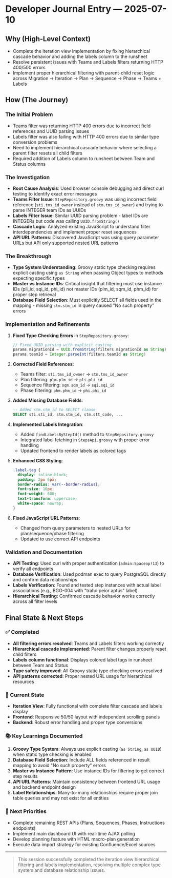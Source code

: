 # Developer Journal Entry — 2025-07-10

## Why (High-Level Context)

- Complete the iteration view implementation by fixing hierarchical cascade behavior and adding the labels column to the runsheet
- Resolve persistent issues with Teams and Labels filters returning HTTP 400/500 errors
- Implement proper hierarchical filtering with parent-child reset logic across Migration → Iteration → Plan → Sequence → Phase → Teams + Labels

## How (The Journey)

### The Initial Problem

- Teams filter was returning HTTP 400 errors due to incorrect field references and UUID parsing issues
- Labels filter was also failing with HTTP 400 errors due to similar type conversion problems
- Need to implement hierarchical cascade behavior where selecting a parent filter resets all child filters
- Required addition of Labels column to runsheet between Team and Status columns

### The Investigation

- **Root Cause Analysis**: Used browser console debugging and direct curl testing to identify exact error messages
- **Teams Filter Issue**: `StepRepository.groovy` was using incorrect field reference (`sti.tms_id_owner` instead of `stm.tms_id_owner`) and trying to parse INTEGER team IDs as UUIDs
- **Labels Filter Issue**: Similar UUID parsing problem - label IDs are INTEGERs but code was calling `UUID.fromString()`
- **Cascade Logic**: Analyzed existing JavaScript to understand filter interdependencies and implement proper reset sequences
- **API URL Patterns**: Discovered JavaScript was using query parameter URLs but API only supported nested URL patterns

### The Breakthrough

- **Type System Understanding**: Groovy static type checking requires explicit casting using `as String` when passing Object types to methods expecting specific types
- **Master vs Instance IDs**: Critical insight that filtering must use instance IDs (pli_id, sqi_id, phi_id) not master IDs (plm_id, sqm_id, phm_id) for proper step retrieval
- **Database Field Selection**: Must explicitly SELECT all fields used in the mapping - missing `stm.stm_id` in query caused "No such property" errors

### Implementation and Refinements

1. **Fixed Type Checking Errors** in `StepRepository.groovy`:

   ```groovy
   // Fixed UUID parsing with explicit casting
   params.migrationId = UUID.fromString(filters.migrationId as String)
   params.teamId = Integer.parseInt(filters.teamId as String)
   ```

2. **Corrected Field References**:
   - Teams filter: `sti.tms_id_owner` → `stm.tms_id_owner`
   - Plan filtering: `plm.plm_id` → `pli.pli_id`
   - Sequence filtering: `sqm.sqm_id` → `sqi.sqi_id`
   - Phase filtering: `phm.phm_id` → `phi.phi_id`

3. **Added Missing Database Fields**:

   ```sql
   -- Added stm.stm_id to SELECT clause
   SELECT sti.sti_id, stm.stm_id, stm.stt_code, ...
   ```

4. **Implemented Labels Integration**:
   - Added `findLabelsByStepId()` method to `StepRepository.groovy`
   - Integrated label fetching in `StepsApi.groovy` with proper error handling
   - Updated frontend to render labels as colored tags

5. **Enhanced CSS Styling**:

   ```css
   .label-tag {
     display: inline-block;
     padding: 2px 6px;
     border-radius: var(--border-radius);
     font-size: 10px;
     font-weight: 600;
     text-transform: uppercase;
     white-space: nowrap;
   }
   ```

6. **Fixed JavaScript URL Patterns**:
   - Changed from query parameters to nested URLs for plan/sequence/phase filtering
   - Updated to use correct API endpoints

### Validation and Documentation

- **API Testing**: Used curl with proper authentication (`admin:Spaceop!13`) to verify all endpoints
- **Database Verification**: Used podman exec to query PostgreSQL directly and confirm data relationships
- **Labels Verification**: Found and tested step instances with actual label associations (e.g., BGO-004 with "traho peior aptus" label)
- **Hierarchical Testing**: Confirmed cascade behavior works correctly across all filter levels

## Final State & Next Steps

### ✅ Completed

- **All filtering errors resolved**: Teams and Labels filters working correctly
- **Hierarchical cascade implemented**: Parent filter changes properly reset child filters
- **Labels column functional**: Displays colored label tags in runsheet between Team and Status
- **Type safety improved**: All Groovy static type checking errors resolved
- **API patterns corrected**: Proper nested URL usage for hierarchical resources

### 🔄 Current State

- **Iteration View**: Fully functional with complete filter cascade and labels display
- **Frontend**: Responsive 50/50 layout with independent scrolling panels
- **Backend**: Robust error handling and proper type conversions

### 📚 Key Learnings Documented

1. **Groovy Type System**: Always use explicit casting (`as String`, `as UUID`) when static type checking is enabled
2. **Database Field Selection**: Include ALL fields referenced in result mapping to avoid "No such property" errors
3. **Master vs Instance Pattern**: Use instance IDs for filtering to get correct step results
4. **API URL Patterns**: Maintain consistency between frontend URL usage and backend endpoint design
5. **Label Relationships**: Many-to-many relationships require proper join table queries and may not exist for all entities

### 🎯 Next Priorities

- Complete remaining REST APIs (Plans, Sequences, Phases, Instructions endpoints)
- Implement main dashboard UI with real-time AJAX polling
- Develop planning feature with HTML macro-plan generation
- Execute data import strategy for existing Confluence/Excel sources

---

> This session successfully completed the iteration view hierarchical filtering and labels implementation, resolving multiple complex type system and database relationship issues.

